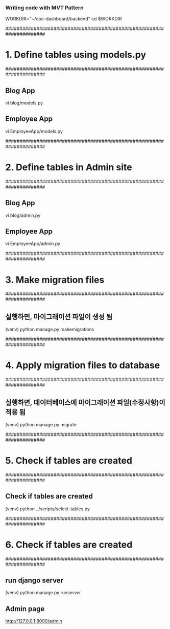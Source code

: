 ### Writing code with MVT Pattern

WORKDIR="~/coc-dashboard/backend"
cd $WORKDIR

######################################################################
# 1. Define tables using models.py
######################################################################

## Blog App
vi blog/models.py

## Employee App
vi EmployeeApp/models.py


######################################################################
# 2. Define tables in Admin site
######################################################################

## Blog App
vi blog/admin.py

## Employee App
vi EmployeeApp/admin.py


######################################################################
# 3. Make migration files
######################################################################

## 실행하면, 마이그래이션 파일이 생성 됨
(venv) python manage.py makemigrations

<!-- You are trying to add the field 'create_dt' with 'auto_now_add=True' to departments without a default; the database needs something to populate existing rows.

 1) Provide a one-off default now (will be set on all existing rows)
 2) Quit, and let me add a default in models.py
Select an option: 1
Please enter the default value now, as valid Python
You can accept the default 'timezone.now' by pressing 'Enter' or you can provide another value.
The datetime and django.utils.timezone modules are available, so you can do e.g. timezone.now
Type 'exit' to exit this prompt
[default: timezone.now] >>> 
You are trying to add the field 'create_dt' with 'auto_now_add=True' to employees without a default; the database needs something to populate existing rows.

 1) Provide a one-off default now (will be set on all existing rows)
 2) Quit, and let me add a default in models.py
Select an option: 1
Please enter the default value now, as valid Python
You can accept the default 'timezone.now' by pressing 'Enter' or you can provide another value.
The datetime and django.utils.timezone modules are available, so you can do e.g. timezone.now
Type 'exit' to exit this prompt
[default: timezone.now] >>> 
Migrations for 'EmployeeApp':
  EmployeeApp/migrations/0002_auto_20220521_1814.py
    - Add field create_dt to departments
    - Add field update_dt to departments
    - Add field create_dt to employees
    - Add field update_dt to employees
Migrations for 'blog':
  blog/migrations/0001_initial.py
    - Create model Post
     -->


<!-- ## Push the changes thru migrations into databases
(venv) python manage.py migrate EmployeeApp

# Operations to perform:
#   Apply all migrations: EmployeeApp
# Running migrations:
#   Applying EmployeeApp.0001_initial... OK -->


######################################################################
# 4. Apply migration files to database
######################################################################

## 실행하면, 데이터베이스에 마이그래이션 파일(수정사항)이 적용 됨
(venv) python manage.py migrate

<!-- Operations to perform:
  Apply all migrations: EmployeeApp, admin, auth, blog, contenttypes, sessions
Running migrations:
  Applying EmployeeApp.0002_auto_20220521_1814... OK
  Applying blog.0001_initial... OK -->


######################################################################
# 5. Check if tables are created
######################################################################

## Check if tables are created
(venv) python ../scripts/select-tables.py


######################################################################
# 6. Check if tables are created
######################################################################

## run django server
(venv) python manage.py runserver

## Admin page
http://127.0.0.1:8000/admin
